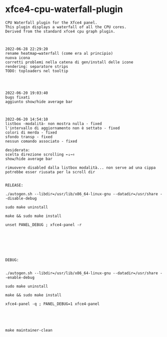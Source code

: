 # xfce4-cpu-waterfall-plugin

    CPU Waterfall plugin for the Xfce4 panel.
    This plugin displays a waterfall of all the CPU cores.
    Derived from the standard xfce4 cpu graph plugin.



    2022-06-28 22:29:20
    rename heatmap→waterfall (come era al principio)
    nuova icona
    corretti problemi nella catena di gen/install delle icone
    rendering: separatore strips
    TODO: toploaders nel tooltip




    2022-06-20 19:03:40
    bugs fixati
    aggiunto show/hide average bar



    2022-06-20 14:54:10
    listbox -modalità- non mostra nulla - fixed
    l'intervallo di aggiornamento non è settato - fixed
    colori di merda - fixed
    sfondo transp - fixed
    nessun comando associato - fixed

    desiderata:
    scelta direzione scrolling ←↓→↑
    show/hide average bar

    rimuovere disabled dalla listbox modalità... non serve ad una cippa
    potrebbe esser riusata per la scroll dir








```

RELEASE:

./autogen.sh --libdir=/usr/lib/x86_64-linux-gnu --datadir=/usr/share --disable-debug

sudo make uninstall

make && sudo make install

unset PANEL_DEBUG ; xfce4-panel -r







DEBUG:


./autogen.sh --libdir=/usr/lib/x86_64-linux-gnu --datadir=/usr/share --enable-debug

sudo make uninstall

make && sudo make install

xfce4-panel -q ; PANEL_DEBUG=1 xfce4-panel





make maintainer-clean




